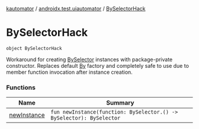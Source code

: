 [kautomator](../../index.md) / [androidx.test.uiautomator](../index.md) / [BySelectorHack](./index.md)

# BySelectorHack

`object BySelectorHack`

Workaround for creating [BySelector](#) instances with package-private constructor.
Replaces default [By](#) factory and completely safe to use due to member function invocation after
instance creation.

### Functions

| Name | Summary |
|---|---|
| [newInstance](new-instance.md) | `fun newInstance(function: BySelector.() -> BySelector): BySelector` |
